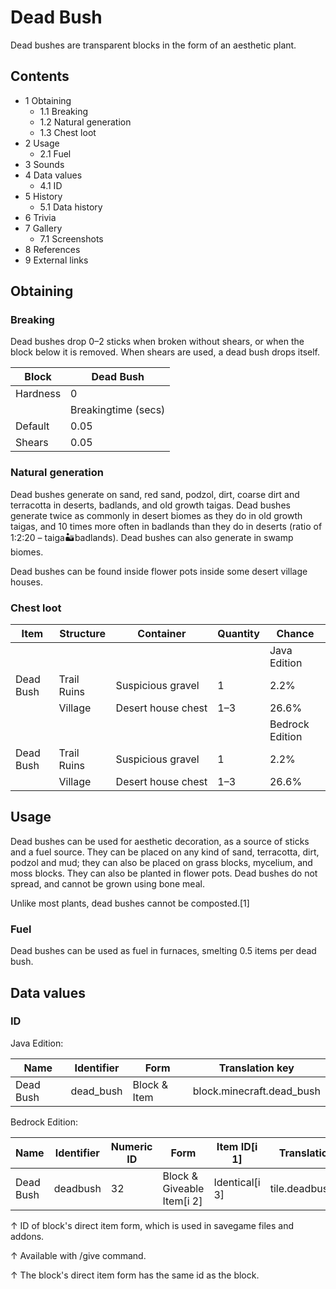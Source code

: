 # Dead Bush
Dead bushes are transparent blocks in the form of an aesthetic plant.

## Contents
- 1 Obtaining
	- 1.1 Breaking
	- 1.2 Natural generation
	- 1.3 Chest loot
- 2 Usage
	- 2.1 Fuel
- 3 Sounds
- 4 Data values
	- 4.1 ID
- 5 History
	- 5.1 Data history
- 6 Trivia
- 7 Gallery
	- 7.1 Screenshots
- 8 References
- 9 External links

## Obtaining
### Breaking
Dead bushes drop 0–2 sticks when broken without shears, or when the block below it is removed. When shears are used, a dead bush drops itself.

| Block    | Dead Bush           |
|----------|---------------------|
| Hardness | 0                   |
|          | Breakingtime (secs) |
| Default  | 0.05                |
| Shears   | 0.05                |

### Natural generation
Dead bushes generate on sand, red sand, podzol, dirt, coarse dirt and terracotta in deserts, badlands, and old growth taigas.
Dead bushes generate twice as commonly in desert biomes as they do in old growth taigas, and 10 times more often in badlands than they do in deserts (ratio of 1:2:20 – taiga:desert:badlands). Dead bushes can also generate in swamp biomes.

Dead bushes can be found inside flower pots inside some desert village houses.


### Chest loot
| Item      | Structure   | Container          | Quantity | Chance          |
|-----------|-------------|--------------------|----------|-----------------|
|           |             |                    |          | Java Edition    |
| Dead Bush | Trail Ruins | Suspicious gravel  | 1        | 2.2%            |
|           | Village     | Desert house chest | 1–3      | 26.6%           |
|           |             |                    |          | Bedrock Edition |
| Dead Bush | Trail Ruins | Suspicious gravel  | 1        | 2.2%            |
|           | Village     | Desert house chest | 1–3      | 26.6%           |

## Usage
Dead bushes can be used for aesthetic decoration, as a source of sticks and a fuel source. They can be placed on any kind of sand, terracotta, dirt, podzol and mud; they can also be placed on grass blocks, mycelium, and moss blocks. They can also be planted in flower pots. Dead bushes do not spread, and cannot be grown using bone meal.

Unlike most plants, dead bushes cannot be composted.[1]

### Fuel
Dead bushes can be used as fuel in furnaces, smelting 0.5 items per dead bush.

## Data values
### ID
Java Edition:

| Name      | Identifier | Form         | Translation key           |
|-----------|------------|--------------|---------------------------|
| Dead Bush | dead_bush  | Block & Item | block.minecraft.dead_bush |

Bedrock Edition:

| Name      | Identifier | Numeric ID | Form                       | Item ID[i 1]   | Translation key    |
|-----------|------------|------------|----------------------------|----------------|--------------------|
| Dead Bush | deadbush   | 32         | Block & Giveable Item[i 2] | Identical[i 3] | tile.deadbush.name |


↑ ID of block's direct item form, which is used in savegame files and addons.

↑ Available with /give command.

↑ The block's direct item form has the same id as the block.


